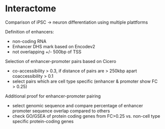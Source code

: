 # Interactome
Comparison of iPSC -> neuron differentiation using multiple plattforms

Definition of enhancers: 
- non-coding RNA
- Enhancer DHS mark based on Encodev2
- not overlapping +/- 500bp of TSS

Selection of enhancer-promoter pairs based on Cicero 
- co-accessibility > 0.3, if distance of pairs are > 250kbp apart coaccessibility > 0.1 
- select pairs which are cell type specific (enhancer & promoter show FC > 0.25) 


Additional proof for enhancer-promoter pairing
- select genomic sequence and compare percentage of enhancer promoter sequence overlap compared to others 
- check GO/GSEA of protein coding genes from FC>0.25 vs. non-cell type specific protein-coding genes 
